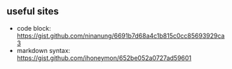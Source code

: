 useful sites
-------------
* code block: https://gist.github.com/ninanung/6691b7d68a4c1b815c0cc85693929ca3
* markdown syntax: https://gist.github.com/ihoneymon/652be052a0727ad59601
